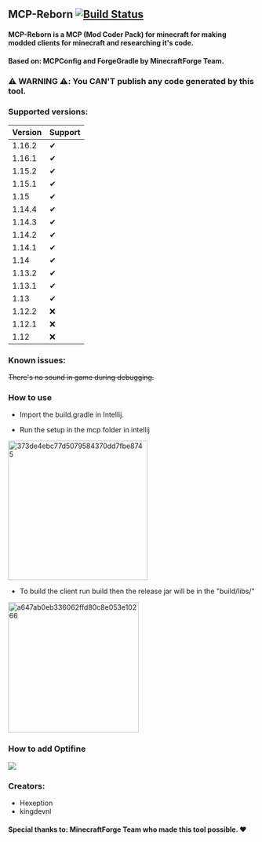 ## MCP-Reborn [![Build Status](https://github.com/Hexeption/MCP-Reborn/workflows/Java%20CI/badge.svg)](https://github.com/Hexeption/MCP-Reborn/actions?workflow=Java+CI)

#### MCP-Reborn is a MCP (Mod Coder Pack) for minecraft for making modded clients for minecraft and researching it's code.

#### Based on: MCPConfig and ForgeGradle by MinecraftForge Team.

### :warning: WARNING :warning::  You CAN'T publish any code generated by this tool.

### Supported versions:

| Version     | Support |
| ---      | ---       |
| 1.16.2| ✔         |
| 1.16.1| ✔         |
| 1.15.2| ✔         |
| 1.15.1| ✔         |
| 1.15| ✔         |
| 1.14.4 | ✔         |
| 1.14.3 | ✔         |
| 1.14.2 | ✔         |
| 1.14.1     | ✔       |
| 1.14 | ✔     |
| 1.13.2 | ✔   |
| 1.13.1 | ✔    |
| 1.13 | ✔    |
| 1.12.2 | ❌    |
| 1.12.1 | ❌    |
| 1.12 | ❌    |

### Known issues:

~~There's no sound in game during debugging.~~

### How to use 
- Import the build.gradle in Intellij.

- Run the setup in the mcp folder in intellij

<img width="284" alt="373de4ebc77d5079584370dd7fbe8745" src="https://user-images.githubusercontent.com/4052647/46925924-71b7b680-d026-11e8-9c29-e3ed2e43f810.png">


- To build the client run build then the release jar will be in  the "build/libs/"
<img width="266" alt="a647ab0eb336062ffd80c8e053e10266" src="https://user-images.githubusercontent.com/4052647/46925963-a297eb80-d026-11e8-8b02-cb621b559511.png">

### How to add Optifine
[![](http://img.youtube.com/vi/ocz1tPI_YSE/0.jpg)](http://www.youtube.com/watch?v=ocz1tPI_YSE "How to add Optifine to MCP Reborn")


### Creators:

* Hexeption
* kingdevnl

#### Special thanks to: **MinecraftForge** Team who made this tool possible. ❤


